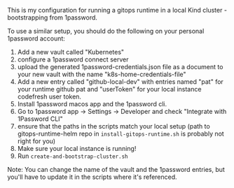 This is my configuration for running a gitops runtime in a local Kind cluster - bootstrapping from 1password.

To use a similar setup, you should do the following on your personal 1password account:
1. Add a new vault called "Kubernetes"
2. configure a 1password connect server
3. upload the generated 1password-credentials.json file as a document to your new vault with the name "k8s-home-credentials-file"
4. Add a new entry called "github-local-dev" with entries named "pat" for your runtime github pat and "userToken" for your local instance codefresh user token.
5. Install 1password macos app and the 1password cli.
6. Go to 1password app -> Settings -> Developer and check "Integrate with 1Password CLI"
5. ensure that the paths in the scripts match your local setup (path to gitops-runtime-helm repo in `install-gitops-runtime.sh` is probably not right for you)
6. Make sure your local instance is running!
7. Run `create-and-bootstrap-cluster.sh`

Note: You can change the name of the vault and the 1password entries, but you'll have to update it in the scripts where it's referenced.